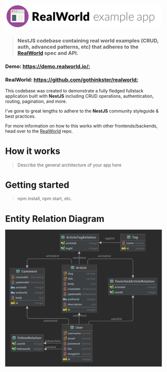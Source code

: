 # ![RealWorld Example App](docs/logo.png)

> ### NestJS codebase containing real world examples (CRUD, auth, advanced patterns, etc) that adheres to the [RealWorld](https://github.com/gothinkster/realworld) spec and API.

### Demo: https://demo.realworld.io/;

### RealWorld: https://github.com/gothinkster/realworld;

This codebase was created to demonstrate a fully fledged fullstack application built with **NestJS** including CRUD
operations, authentication, routing, pagination, and more.

I've gone to great lengths to adhere to the **NestJS** community styleguide & best practices.

For more information on how to this works with other frontends/backends, head over to
the [RealWorld](https://github.com/gothinkster/realworld) repo.

# How it works

> Describe the general architecture of your app here

# Getting started

> npm install, npm start, etc.

# Entity Relation Diagram
![RealWorld Example App](docs/ERD.png)